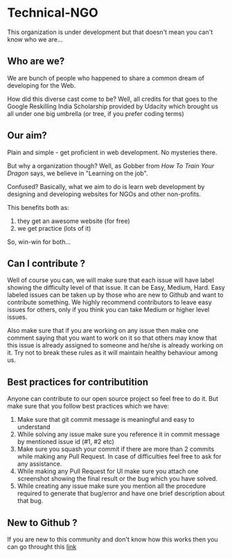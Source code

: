 # Technical-NGO


This organization is under development but that doesn't mean you can't know who we are...

## Who are we?

We are bunch of people who happened to share a common dream of developing for the Web.

How did this diverse cast come to be? Well, all credits for that goes to the Google Reskilling India Scholarship provided by Udacity which brought us all under one big umbrella (or tree, if you prefer coding terms)

## Our aim?

Plain and simple - get proficient in web development. No mysteries there.

But why a organization though? Well, as Gobber from _How To Train Your Dragon_ says, we believe in "Learning on the job".

Confused? Basically, what we aim to do is learn web development by designing and developing websites for NGOs and other non-profits. 

This benefits both as:
1. they get an awesome website (for free)
2. we get practice (lots of it)

So, win-win for both...


## Can I contribute ?

Well of course you can, we will make sure that each issue will have label showing the difficulty level of that issue. It can be Easy, Medium, Hard. Easy labeled issues can be taken up by those who are new to Github and want to contribute something. We highly recommend contributors to leave easy issues for others, only if you think you can take Medium or higher level issues.

Also make sure that if you are working on any issue then make one comment saying that you want to work on it so that others may know that this issue is already assigned to someone and he/she is already working on it. Try not to break these rules as it will maintain healthy behaviour among us.

## Best practices for contributition

Anyone can contribute to our open source project so feel free to do it. But make sure that you follow best practices which we have:

1. Make sure that git commit message is meaningful and easy to understand
2. While solving any issue make sure you reference it in commit message by mentioned issue id (#1, #2 etc)
3. Make sure you squash your commit if there are more than 2 commits while making any Pull Request. In case of difficulties feel free to ask for any assistance.
4. While making any Pull Request for UI make sure you attach one screenshot showing the final result or the bug which you have solved.
5. While creating any issue make sure you mention all the procedure required to generate that bug/error and have one brief description about that bug.

## New to Github ?

If you are new to this community and don't know how this works then you can go throught this [link](https://guides.github.com/activities/hello-world/)
